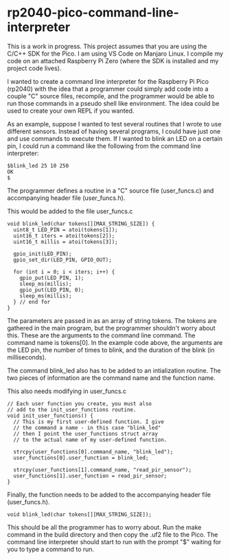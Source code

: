 # rp2040-pico-command-line-interpreter

This is a work in progress. This project assumes that you are using the C/C++ SDK for the Pico. I am using VS Code on Manjaro Linux. I compile my code on an attached Raspberry Pi Zero (where the SDK is installed and my project code lives).

I wanted to create a command line interpreter for the Raspberry Pi Pico (rp2040) with the idea that a programmer could simply add code into a couple "C" source files, recompile, and the programmer would be able to run those commands in a pseudo shell like environment. The idea could be used to create your own REPL if you wanted.

As an example, suppose I wanted to test several routines that I wrote to use different sensors. Instead of having several programs, I could have just one and use commands to execute them. If I wanted to blink an LED on a certain pin, I could run a command like the following from the command line interpreter:
```
$blink_led 25 10 250
OK
$
```

The programmer defines a routine in a "C" source file (user_funcs.c) and accompanying header file (user_funcs.h).

This would be added to the file user_funcs.c
```
void blink_led(char tokens[][MAX_STRING_SIZE]) {
  uint8_t LED_PIN = atoi(tokens[1]);
  uint16_t iters = atoi(tokens[2]);
  uint16_t millis = atoi(tokens[3]);

  gpio_init(LED_PIN);
  gpio_set_dir(LED_PIN, GPIO_OUT);

  for (int i = 0; i < iters; i++) {
    gpio_put(LED_PIN, 1);
    sleep_ms(millis);
    gpio_put(LED_PIN, 0);
    sleep_ms(millis);
  } // end for
}
```
The parameters are passed in as an array of string tokens. The tokens are gathered in the main program, but the programmer shouldn't worry about this. These are the arguments to the command line command. The command name is tokens[0]. In the example code above, the arguments are the LED pin, the number of times to blink, and the duration of the blink (in milliseconds).

The command blink_led also has to be added to an intialization routine. The two pieces of information are the command name and the function name.

This also needs modifying in user_funcs.c
```
// Each user function you create, you must also
// add to the init_user_functions routine.
void init_user_functions() {
  // This is my first user-defined function. I give
  // the command a name - in this case "blink_led"
  // then I point the user_functions struct array
  // to the actual name of my user-defined function.
  
  strcpy(user_functions[0].command_name, "blink_led");
  user_functions[0].user_function = blink_led;

  strcpy(user_functions[1].command_name, "read_pir_sensor");
  user_functions[1].user_function = read_pir_sensor;
}
```

Finally, the function needs to be added to the accompanying header file (user_funcs.h).

```
void blink_led(char tokens[][MAX_STRING_SIZE]);
```

This should be all the programmer has to worry about. Run the make command in the build directory and then copy the .uf2 file to the Pico. The command line interpreter should start to run with the prompt "$" waiting for you to type a command to run.

